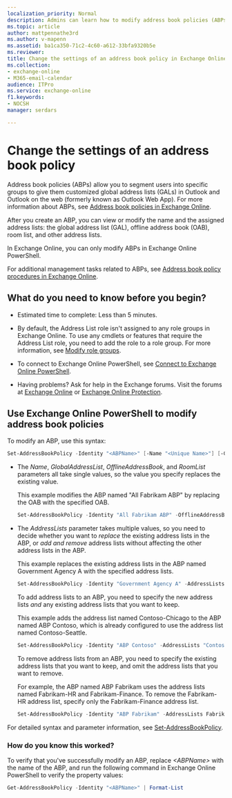 ```yaml
---
localization_priority: Normal
description: Admins can learn how to modify address book policies (ABPs) in Exchange Online
ms.topic: article
author: mattpennathe3rd
ms.author: v-mapenn
ms.assetid: ba1ca350-71c2-4c60-a612-33bfa9320b5e
ms.reviewer:
title: Change the settings of an address book policy in Exchange Online
ms.collection:
- exchange-online
- M365-email-calendar
audience: ITPro
ms.service: exchange-online
f1.keywords:
- NOCSH
manager: serdars

---
```


# Change the settings of an address book policy

Address book policies (ABPs) allow you to segment users into specific groups to give them customized global address lists (GALs) in Outlook and Outlook on the web (formerly known as Outlook Web App). For more information about ABPs, see [Address book policies in Exchange Online](address-book-policies.md).

After you create an ABP, you can view or modify the name and the assigned address lists: the global address list (GAL), offline address book (OAB), room list, and other address lists.

In Exchange Online, you can only modify ABPs in Exchange Online PowerShell.

For additional management tasks related to ABPs, see [Address book policy procedures in Exchange Online](address-book-policy-procedures.md).

## What do you need to know before you begin?

- Estimated time to complete: Less than 5 minutes.

- By default, the Address List role isn't assigned to any role groups in Exchange Online. To use any cmdlets or features that require the Address List role, you need to add the role to a role group. For more information, see [Modify role groups](../../permissions-exo/role-groups.md#modify-role-groups).

- To connect to Exchange Online PowerShell, see [Connect to Exchange Online PowerShell](https://docs.microsoft.com/powershell/exchange/exchange-online/connect-to-exchange-online-powershell/connect-to-exchange-online-powershell).

- Having problems? Ask for help in the Exchange forums. Visit the forums at [Exchange Online](https://go.microsoft.com/fwlink/p/?linkId=267542) or [Exchange Online Protection](https://go.microsoft.com/fwlink/p/?linkId=285351).

## Use Exchange Online PowerShell to modify address book policies

To modify an ABP, use this syntax:

```PowerShell
Set-AddressBookPolicy -Identity "<ABPName>" [-Name "<Unique Name>"] [-GlobalAddressList "<GAL>"] [-OfflineAddressBook "<OAB>"] [-RoomList "<RoomList>"] [-AddressLists <AddressLists>]
```

- The _Name_, _GlobalAddressList_, _OfflineAddressBook_, and _RoomList_ parameters all take single values, so the value you specify replaces the existing value.

   This example modifies the ABP named "All Fabrikam ABP" by replacing the OAB with the specified OAB.

    ```PowerShell
    Set-AddressBookPolicy -Identity "All Fabrikam ABP" -OfflineAddressBook \Fabrikam-OAB-2
    ```

- The _AddressLists_ parameter takes multiple values, so you need to decide whether you want to *replace* the existing address lists in the ABP, or *add and remove* address lists without affecting the other address lists in the ABP.

   This example replaces the existing address lists in the ABP named Government Agency A with the specified address lists.

   ```PowerShell
   Set-AddressBookPolicy -Identity "Government Agency A" -AddressLists "GovernmentAgencyA-Atlanta","GovernmentAgencyA-Moscow"
   ```

   To add address lists to an ABP, you need to specify the new address lists *and* any existing address lists that you want to keep.

   This example adds the address list named Contoso-Chicago to the ABP named ABP Contoso, which is already configured to use the address list named Contoso-Seattle.

   ```PowerShell
   Set-AddressBookPolicy -Identity "ABP Contoso" -AddressLists "Contoso-Chicago","Contoso-Seattle"
   ```

   To remove address lists from an ABP, you need to specify the existing address lists that you want to keep, and omit the address lists that you want to remove.

   For example, the ABP named ABP Fabrikam uses the address lists named Fabrikam-HR and Fabrikam-Finance. To remove the Fabrikam-HR address list, specify only the Fabrikam-Finance address list.

   ```PowerShell
   Set-AddressBookPolicy -Identity "ABP Fabrikam" -AddressLists Fabrikam-Finance
   ```

For detailed syntax and parameter information, see [Set-AddressBookPolicy](https://docs.microsoft.com/powershell/module/exchange/set-addressbookpolicy).

### How do you know this worked?

To verify that you've successfully modify an ABP, replace _\<ABPName\>_ with the name of the ABP, and run the following command in Exchange Online PowerShell to verify the property values:

```PowerShell
Get-AddressBookPolicy -Identity "<ABPName>" | Format-List
```

